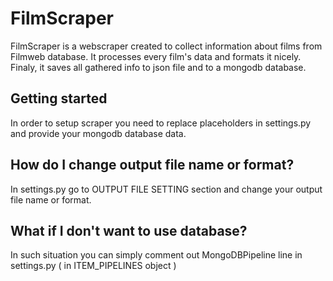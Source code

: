 # FilmScraper 
FilmScraper is a webscraper created to collect information about films from Filmweb database. 
It processes every film's data and formats it nicely. 
Finaly, it saves all gathered info to json file and to a mongodb database. 


## Getting started
In order to setup scraper you need to replace placeholders in settings.py and provide your mongodb database data. 


## How do I change output file name or format? 
In settings.py go to OUTPUT FILE SETTING section and change your output file name or format.


## What if I don't want to use database?
In such situation you can simply comment out MongoDBPipeline line in settings.py ( in ITEM_PIPELINES object )


